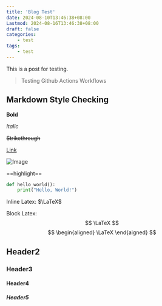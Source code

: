 ```yaml
---
title: 'Blog Test'
date: 2024-08-10T13:46:38+08:00
Lastmod: 2024-08-16T13:46:38+08:00
draft: false
categories:
    - test
tags:
    - test
---
```


This is a post for testing.

> Testing Github Actions Workflows

<!--more-->

## Markdown Style Checking

**Bold**

*Italic*

~~Strikethrough~~

[Link](https://www.google.com)

![Image](https://www.google.com/images/branding/googlelogo/2x/googlelogo_color_272x92dp.png)

==highlight==

```python
def hello_world():
    print("Hello, World!")
```
Inline Latex: $\LaTeX$

Block Latex:
$$
\LaTeX
$$
$$
\begin{aligned}
\LaTeX
\end{aigned}
$$

## Header2

### Header3

#### Header4

##### Header5